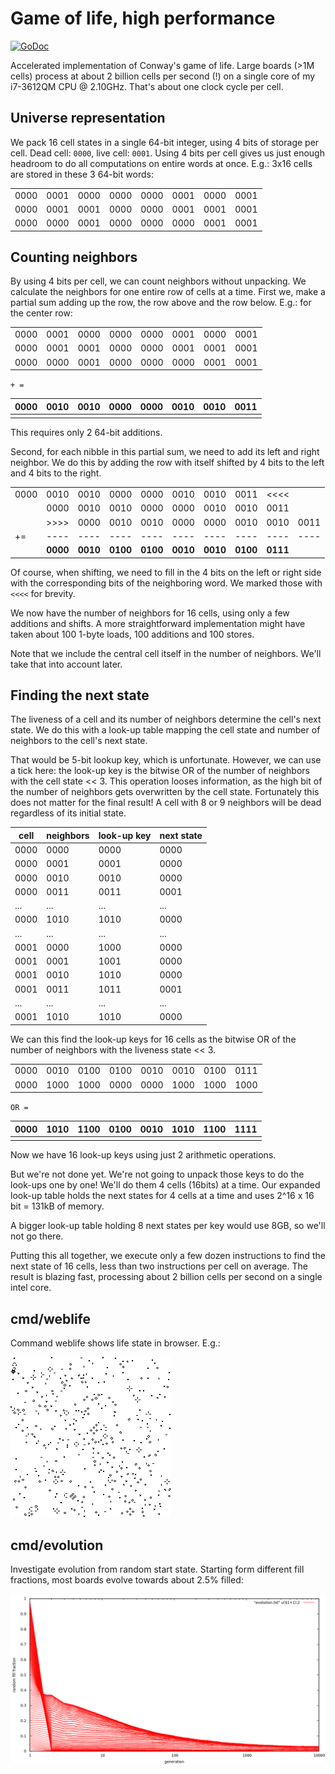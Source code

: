 # Game of life, high performance
[![GoDoc](https://godoc.org/github.com/barnex/life?status.svg)](https://godoc.org/github.com/barnex/life) 

Accelerated implementation of Conway's game of life. Large boards (>1M cells) process at about 2 billion cells per second (!) on a single core of my i7-3612QM CPU @ 2.10GHz.
That's about one clock cycle per cell.

## Universe representation

We pack 16 cell states in a single 64-bit integer, using 4 bits of storage per cell. Dead cell: `0000`, live cell: `0001`. Using 4 bits per cell gives us just enough headroom to do all computations on entire words at once. E.g.: 3x16 cells are stored in these 3 64-bit words:

|    |    |    |    |    |    |    |    |
|----|----|----|----|----|----|----|----|
|0000|0001|0000|0000|0000|0001|0000|0001|
|0000|0001|0001|0000|0000|0001|0001|0001|
|0000|0000|0001|0000|0000|0000|0001|0001|

## Counting neighbors

By using 4 bits per cell, we can count neighbors without unpacking. We calculate the neighbors for one entire row of cells at a time. First we, make a partial sum adding up the row, the row above and the row below. E.g.: for the center row:

|    |    |    |    |    |    |    |    |
|----|----|----|----|----|----|----|----|
|0000|0001|0000|0000|0000|0001|0000|0001|
|0000|0001|0001|0000|0000|0001|0001|0001|
|0000|0000|0001|0000|0000|0000|0001|0001|

`+ =`

|0000|0010|0010|0000|0000|0010|0010|0011|
|----|----|----|----|----|----|----|----|
|    |    |    |    |    |    |    |    |

This requires only 2 64-bit additions.

Second, for each nibble in this partial sum, we need to add its left and right neighbor. We do this by adding the row with itself shifted by 4 bits to the left and 4 bits to the right.

|    |    |    |    |    |    |    |    |    |    |
|----|----|----|----|----|----|----|----|----|----|
|0000|0010|0010|0000|0000|0010|0010|0011|<<<<|    |
|    |0000|0010|0010|0000|0000|0010|0010|0011|    |
|    |>>>>|0000|0010|0010|0000|0000|0010|0010|0011|
| += |----|----|----|----|----|----|----|----|----|
|    |**0000**|**0010**|**0100**|**0100**|**0010**|**0010**|**0100**|**0111**|    |

Of course, when shifting, we need to fill in the 4 bits on the left or right side with the corresponding bits of the neighboring word. We marked those with `<<<<` for brevity.

We now have the number of neighbors for 16 cells, using only a few additions and shifts. A more straightforward implementation might have taken about 100 1-byte loads, 100 additions and 100 stores.

Note that we include the central cell itself in the number of neighbors. We'll take that into account later.

## Finding the next state

The liveness of a cell and its number of neighbors determine the cell's next state. We do this with a look-up table mapping the cell state and number of neighbors to the cell's next state.

That would be 5-bit lookup key, which is unfortunate. However, we can use a tick here: the look-up key is the bitwise OR of the number of neighbors with the cell state << 3. This operation looses information, as the high bit of the number of neighbors gets overwritten by the cell state. Fortunately this does not matter for the final result! A cell with 8 or 9 neighbors will be dead regardless of its initial state.

|cell|neighbors|look-up key|next state|
|----|---------|-----------|----------|
|0000|     0000|       0000|      0000|
|0000|     0001|       0001|      0000|
|0000|     0010|       0010|      0000|
|0000|     0011|       0011|      0001|
| ...|      ...|        ...|       ...|
|0000|     1010|       1010|      0000|
| ...|      ...|        ...|       ...|
|0001|     0000|       1000|      0000|
|0001|     0001|       1001|      0000|
|0001|     0010|       1010|      0000|
|0001|     0011|       1011|      0001|
| ...|      ...|        ...|       ...|
|0001|     1010|       1010|      0000|

We can this find the look-up keys for 16 cells as the bitwise OR of the number of neighbors with the liveness state << 3.

|    |    |    |    |    |    |    |    |
|----|----|----|----|----|----|----|----|
|0000|0010|0100|0100|0010|0010|0100|0111|
|0000|1000|1000|0000|0000|1000|1000|1000|

`OR =`

|0000|1010|1100|0100|0010|1010|1100|1111|
|----|----|----|----|----|----|----|----|
|    |    |    |    |    |    |    |    |

Now we have 16 look-up keys using just 2 arithmetic operations.

But we're not done yet. We're not going to unpack those keys to do the look-ups one by one! We'll do them 4 cells (16bits) at a time. Our expanded look-up table holds the next states for 4 cells at a time and uses 2^16 x 16 bit = 131kB of memory.

A bigger look-up table holding 8 next states per key would use 8GB, so we'll not go there.

Putting this all together, we execute only a few dozen instructions to find the next state of 16 cells, less than two instructions per cell on average. The result is blazing fast, processing about 2 billion cells per second on a single intel core.

## cmd/weblife
Command weblife shows life state in browser. E.g.:

![fig](img.png)

## cmd/evolution
Investigate evolution from random start state. Starting form different fill fractions, most boards evolve towards about 2.5% filled:

![fig](evolution.png)


